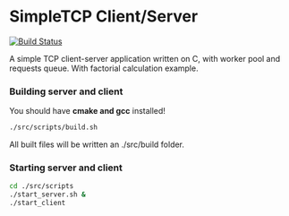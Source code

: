 # SimpleTCP Client/Server
[![Build Status](https://travis-ci.com/sergeyampo/SimpleTCPServer.svg?branch=master)](https://travis-ci.com/sergeyampo/SimpleTCPServer)

A simple TCP client-server application written on C, with worker pool and requests queue. With factorial calculation example.
### Building server and client
You should have **cmake and gcc** installed!
```bash
./src/scripts/build.sh
```
All built files will be written an ./src/build folder.

### Starting server and client
```bash
cd ./src/scripts
./start_server.sh &
./start_client
```
